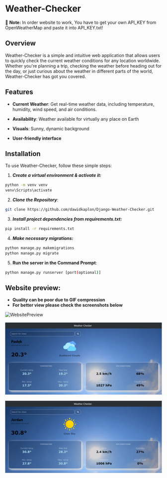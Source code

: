 # Weather-Checker

🚨 **Note:** In order website to work, You have to get your own API_KEY from OpenWeatherMap and paste it into API_KEY.txt!

## Overview

Weather-Checker is a simple and intuitive web application that allows users to quickly check the current weather conditions for any location worldwide. 
Whether you're planning a trip, checking the weather before heading out for the day, or just curious about the weather in different parts of the world, Weather-Checker has got you covered.

## Features

- **Current Weather**: Get real-time weather data, including temperature, humidity, wind speed, and air conditions.

- **Availability**: Weather available for virtually any place on Earth
  
- **Visuals**: Sunny, dynamic background

- **User-friendly interface**

## Installation

To use Weather-Checker, follow these simple steps:

1. ***Create a virtual environment & activate it:***

```sh
python -m venv venv
venv\Scripts\activate
```

2. ***Clone the Repository***: 
```sh
git clone https://github.com/dawidkaplon/Django-Weather-Checker.git
```
   
3. ***Install project dependencies from requirements.txt:***
```sh
pip install -r requirements.txt
```

4. ***Make necessary migrations:***
```sh
python manage.py makemigrations
python manage.py migrate
```

5. **Run the server in the Command Prompt**:
```sh
python manage.py runserver [port(optional)]
```

## Website preview:
- **Quality can be poor due to GIF compression**
- **For better view please check the screenshots below**


![WebsitePreview](https://github.com/dawidkaplon/Django-Weather-Checker/blob/c155075eb04eaa0d326b41063a62d690130312b6/mysite/static/website-preview.gif)
<br><br>
![WebsitePreview2](https://github.com/dawidkaplon/Django-Weather-Checker/blob/f897668df21be0cc0e594028a912f90d91917ca9/mysite/static/weather-checker-preview2.png)
<br><br>
![WebsitePreview3](https://github.com/dawidkaplon/Django-Weather-Checker/blob/f897668df21be0cc0e594028a912f90d91917ca9/mysite/static/weather-checker-preview3.png)
   
